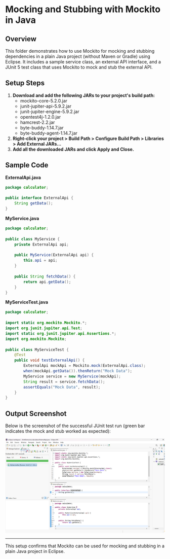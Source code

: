 # Mocking and Stubbing with Mockito in Java

## Overview
This folder demonstrates how to use Mockito for mocking and stubbing dependencies in a plain Java project (without Maven or Gradle) using Eclipse. It includes a sample service class, an external API interface, and a JUnit 5 test class that uses Mockito to mock and stub the external API.

## Setup Steps
1. **Download and add the following JARs to your project's build path:**
   - mockito-core-5.2.0.jar
   - junit-jupiter-api-5.9.2.jar
   - junit-jupiter-engine-5.9.2.jar
   - opentest4j-1.2.0.jar
   - hamcrest-2.2.jar
   - byte-buddy-1.14.7.jar
   - byte-buddy-agent-1.14.7.jar
2. **Right-click your project > Build Path > Configure Build Path > Libraries > Add External JARs...**
3. **Add all the downloaded JARs and click Apply and Close.**

## Sample Code

**ExternalApi.java**
```java
package calculator;

public interface ExternalApi {
    String getData();
}
```

**MyService.java**
```java
package calculator;

public class MyService {
    private ExternalApi api;

    public MyService(ExternalApi api) {
        this.api = api;
    }

    public String fetchData() {
        return api.getData();
    }
}
```

**MyServiceTest.java**
```java
package calculator;

import static org.mockito.Mockito.*;
import org.junit.jupiter.api.Test;
import static org.junit.jupiter.api.Assertions.*;
import org.mockito.Mockito;

public class MyServiceTest {
    @Test
    public void testExternalApi() {
        ExternalApi mockApi = Mockito.mock(ExternalApi.class);
        when(mockApi.getData()).thenReturn("Mock Data");
        MyService service = new MyService(mockApi);
        String result = service.fetchData();
        assertEquals("Mock Data", result);
    }
}
```

## Output Screenshot
Below is the screenshot of the successful JUnit test run (green bar indicates the mock and stub worked as expected):

![Mockito Test Output](output.png)

---

This setup confirms that Mockito can be used for mocking and stubbing in a plain Java project in Eclipse. 
